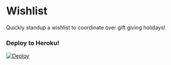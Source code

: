 # Wishlist

Quickly standup a wishlist to coordinate over gift giving holidays!

### Deploy to Heroku!

[![Deploy](https://www.herokucdn.com/deploy/button.png)](https://heroku.com/deploy)
